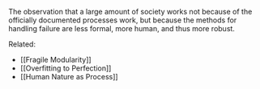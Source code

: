 
The observation that a large amount of society works not because of the officially documented processes work, but because the methods for handling failure are less formal, more human, and thus more robust.

Related:
- [[Fragile Modularity]]
- [[Overfitting to Perfection]]
- [[Human Nature as Process]]
